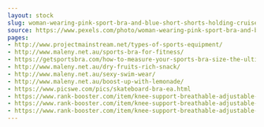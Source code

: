 ```yaml
---
layout: stock
slug: woman-wearing-pink-sport-bra-and-blue-short-shorts-holding-cruiser-board-1319417
source: https://www.pexels.com/photo/woman-wearing-pink-sport-bra-and-blue-short-shorts-holding-cruiser-board-1319417/
pages:
- http://www.projectmainstream.net/types-of-sports-equipment/
- http://www.maleny.net.au/sports-bra-for-fitness/
- https://getsportsbra.com/how-to-measure-your-sports-bra-size-the-ultimate-guide
- http://www.maleny.net.au/dry-fruits-rich-snack/
- http://www.maleny.net.au/sexy-swim-wear/
- http://www.maleny.net.au/boost-up-with-lemonade/
- https://www.picswe.com/pics/skateboard-bra-ea.html
- https://www.rank-booster.com/item/knee-support-breathable-adjustable-knee-brace-for-meniscus-tear-arthritis-acl-mc-13/
- https://www.rank-booster.com/item/knee-support-breathable-adjustable-knee-brace-for-meniscus-tear-arthritis-acl-mc-14/
- https://www.rank-booster.com/item/knee-support-breathable-adjustable-knee-brace-for-meniscus-tear-arthritis-acl-mc-10/
---
```

